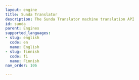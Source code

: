 ```yaml
---
layout: engine
title: Sunda Translator
description: The Sunda Translator machine translation API
id: sunda
parent: Engines
supported_languages:
- slug: english
  code: en
  name: English
- slug: finnish
  code: fi
  name: Finnish
nav_order: 106

---
```



